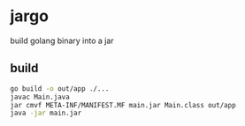 # jargo

build golang binary into a jar

## build

``` sh
go build -o out/app ./...
javac Main.java
jar cmvf META-INF/MANIFEST.MF main.jar Main.class out/app
java -jar main.jar
```
